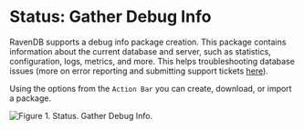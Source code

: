 # Status: Gather Debug Info

RavenDB supports a debug info package creation. This package contains information about the current database and server, such as statistics, configuration, logs, metrics, and more. This helps troubleshooting database issues (more on error reporting and submitting support tickets [here](../../../server/troubleshooting/sending-support-ticket)).

Using the options from the `Action Bar` you can create, download, or import a package.

![Figure 1. Status. Gather Debug Info.](images/status_gather-debug-info-1.png) 
